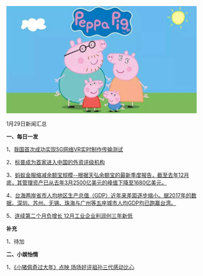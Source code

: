    ![01_01](.\01_29.jpg)

1月29日新闻汇总

**一、每日一发**

1、[我国首次成功实现5G网络VR实时制作传输测试](http://paper.people.com.cn/rmrb/html/2019-01/29/nw.D110000renmrb_20190129_4-04.htm)

2、[标普成为首家进入中国的外资评级机构](http://www.ftchinese.com/story/001081273)

3、[蚂蚁金服缩减余额宝规模--根据天弘余额宝的最新季度报告，截至去年12月底，其管理资产已从去年3月2500亿美元的峰值下降至1680亿美元。](http://www.ftchinese.com/story/001081271)

4、[台海两岸省市人均地区生产总值（GDP）近年来差距逐步缩小。据2017年的数据，深圳、苏州、无锡、珠海与广州等五座城市人均GDP均已跑赢台湾。](https://www.zaobao.com/finance/china/story20190129-927962)

5、[连续第二个月负增长 12月工业企业利润创三年新低](https://www.zaobao.com/finance/china/story20190129-927963)



**补充**

1、待加



**二、小娱怡情**

1、[《小猪佩奇过大年》点映 场场好评祖孙三代感动比心](http://movie.67.com/hyzx/2019/01/28/936755.html)